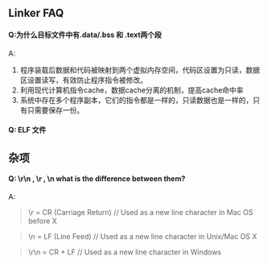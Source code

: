 ## Linker FAQ

#### Q:为什么目标文件中有.data/.bss 和 .text两个段
A: 
1. 程序装载后数据和代码被映射到两个虚拟内存空间，代码区设置为只读，数据区设置读写，有效防止程序指令被修改。
2. 利用现代计算机指令cache，数据cache分离的机制，提高cache命中率
3. 系统中存在多个程序副本，它们的指令都是一样的，只读数据也是一样的，只有只需要保存一份。

#### Q: ELF 文件


## 杂项

#### Q: \r\n , \r , \n what is the difference between them?
A:
> \r = CR (Carriage Return) // Used as a new line character in Mac OS before X

> \n = LF (Line Feed) // Used as a new line character in Unix/Mac OS X

> \r\n = CR + LF // Used as a new line character in Windows
